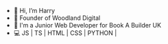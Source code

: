 - 👋 Hi, I’m Harry
- 🌿 Founder of Woodland Digital
- 🚀 I'm a Junior Web Developer for Book A Builder UK
- 💻 JS | TS | HTML | CSS | PYTHON |

<!---
harrysisley/harrysisley is a ✨ special ✨ repository because its `README.md` (this file) appears on your GitHub profile.
You can click the Preview link to take a look at your changes.
--->
